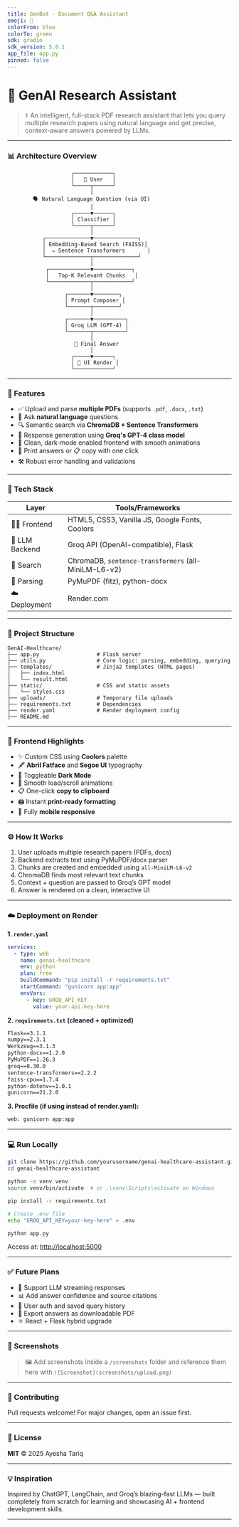 ```yaml
---
title: GenBot - Document Q&A Assistant
emoji: 🤖
colorFrom: blue
colorTo: green
sdk: gradio
sdk_version: 5.0.1
app_file: app.py
pinned: false
---
```


# 🧠 GenAI Research Assistant

> ⚕️ An intelligent, full-stack PDF research assistant that lets you query multiple research papers using natural language and get precise, context-aware answers powered by LLMs.

---

### 📊 Architecture Overview

```
                    ┌────────────┐
                    │   👤 User   │
                    └─────┬──────┘
                          │
        🗣️ Natural Language Question (via UI)
                          │
                    ┌─────▼──────┐
                    │ Classifier │
                    └─────┬──────┘
                          │
           ┌──────────────▼──────────────┐
           │ Embedding-Based Search (FAISS)│
           │  ⤷ Sentence Transformers       │
           └──────────────┬──────────────┘
                          │
            ┌─────────────▼────────────┐
            │   Top-K Relevant Chunks   │
            └─────────────┬────────────┘
                          │
                  ┌───────▼────────┐
                  │ Prompt Composer │
                  └───────┬────────┘
                          │
                  ┌───────▼──────────┐
                  │ Groq LLM (GPT-4) │
                  └───────┬──────────┘
                          │
                     🧾 Final Answer
                          │
                    ┌─────▼──────┐
                    │ 📄 UI Render │
                    └────────────┘
```

---

### 🚀 Features

* ✅ Upload and parse **multiple PDFs** (supports `.pdf`, `.docx`, `.txt`)
* 🧠 Ask **natural language** questions
* 🔍 Semantic search via **ChromaDB + Sentence Transformers**
* 🤖 Response generation using **Groq's GPT-4 class model**
* 🌙 Clean, dark-mode enabled frontend with smooth animations
* 🧾 Print answers or 📋 copy with one click
* 🛠️ Robust error handling and validations

---

### 🧰 Tech Stack

| Layer          | Tools/Frameworks                                  |
| -------------- | ------------------------------------------------- |
| 👩‍🎨 Frontend | HTML5, CSS3, Vanilla JS, Google Fonts, Coolors    |
| 🧠 LLM Backend | Groq API (OpenAI-compatible), Flask               |
| 🔎 Search      | ChromaDB, `sentence-transformers` (all-MiniLM-L6-v2) |
| 📄 Parsing     | PyMuPDF (fitz), python-docx                       |
| ☁️ Deployment  | Render.com                                        |

---

### 📁 Project Structure

```
GenAI-Healthcare/
├── app.py                  # Flask server
├── utils.py                # Core logic: parsing, embedding, querying
├── templates/              # Jinja2 templates (HTML pages)
│   ├── index.html
│   └── result.html
├── static/                 # CSS and static assets
│   └── styles.css
├── uploads/                # Temporary file uploads
├── requirements.txt        # Dependencies
├── render.yaml             # Render deployment config
├── README.md
```

---

### 🎨 Frontend Highlights

* ✨ Custom CSS using **Coolors** palette
* 🖋 **Abril Fatface** and **Segoe UI** typography
* 🌙 Toggleable **Dark Mode**
* 🔁 Smooth load/scroll animations
* 📋 One-click **copy to clipboard**
* 🖨️ Instant **print-ready formatting**
* 📱 Fully **mobile responsive**

---

### ⚙️ How It Works

1. User uploads multiple research papers (PDFs, docs)
2. Backend extracts text using PyMuPDF/docx parser
3. Chunks are created and embedded using `all-MiniLM-L6-v2`
4. ChromaDB finds most relevant text chunks
5. Context + question are passed to Groq’s GPT model
6. Answer is rendered on a clean, interactive UI

---

### ☁️ Deployment on Render

**1. `render.yaml`**

```yaml
services:
  - type: web
    name: genai-healthcare
    env: python
    plan: free
    buildCommand: "pip install -r requirements.txt"
    startCommand: "gunicorn app:app"
    envVars:
      - key: GROQ_API_KEY
        value: your-api-key-here
```

**2. `requirements.txt` (cleaned + optimized)**

```txt
Flask==3.1.1
numpy==2.3.1
Werkzeug==3.1.3
python-docx==1.2.0
PyMuPDF==1.26.3
groq==0.30.0
sentence-transformers==2.2.2
faiss-cpu==1.7.4
python-dotenv==1.0.1
gunicorn==21.2.0
```

**3. Procfile (if using instead of render.yaml):**

```txt
web: gunicorn app:app
```

---

### 💻 Run Locally

```bash
git clone https://github.com/yourusername/genai-healthcare-assistant.git
cd genai-healthcare-assistant

python -m venv venv
source venv/bin/activate  # or .\venv\Scripts\activate on Windows

pip install -r requirements.txt

# Create .env file
echo "GROQ_API_KEY=your-key-here" > .env

python app.py
```

Access at: [http://localhost:5000](http://localhost:5000)

---

### ✅ Future Plans

* 🧠 Support LLM streaming responses
* 📊 Add answer confidence and source citations
* 🔐 User auth and saved query history
* 📝 Export answers as downloadable PDF
* ⚛️ React + Flask hybrid upgrade

---

### 📸 Screenshots

> 🖼️ Add screenshots inside a `/screenshots` folder and reference them here with `![Screenshot](screenshots/upload.png)`

---

### 🤝 Contributing

Pull requests welcome! For major changes, open an issue first.

---

### 📄 License

**MIT** © 2025 Ayesha Tariq

---

### 💡 Inspiration

Inspired by ChatGPT, LangChain, and Groq’s blazing-fast LLMs — built completely from scratch for learning and showcasing AI + frontend development skills.

---


